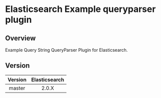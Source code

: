 Elasticsearch Example queryparser plugin
===============================

## Overview

Example Query String QueryParser Plugin for Elasticsearch.

## Version

| Version   | Elasticsearch |
|:---------:|:-------------:|
| master    | 2.0.X         |


